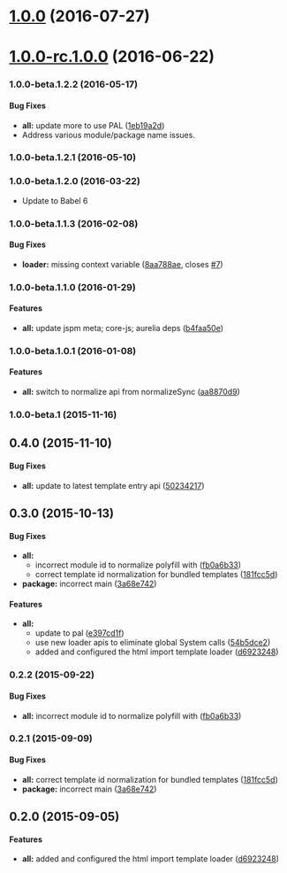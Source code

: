 <a name="1.0.0"></a>
# [1.0.0](https://github.com/aurelia/html-import-template-loader/compare/1.0.0-rc.1.0.0...v1.0.0) (2016-07-27)



<a name="1.0.0-rc.1.0.0"></a>
# [1.0.0-rc.1.0.0](https://github.com/aurelia/html-import-template-loader/compare/1.0.0-beta.2.0.1...v1.0.0-rc.1.0.0) (2016-06-22)



### 1.0.0-beta.1.2.2 (2016-05-17)


#### Bug Fixes

* **all:** update more to use PAL ([1eb19a2d](http://github.com/aurelia/html-import-template-loader/commit/1eb19a2da8ad55c59de295eb0dd26b0a0518a4e3))
* Address various module/package name issues.

### 1.0.0-beta.1.2.1 (2016-05-10)


### 1.0.0-beta.1.2.0 (2016-03-22)

* Update to Babel 6

### 1.0.0-beta.1.1.3 (2016-02-08)


#### Bug Fixes

* **loader:** missing context variable ([8aa788ae](http://github.com/aurelia/html-import-template-loader/commit/8aa788aef594d3d8eb0aa3d6d02c69e795ae8301), closes [#7](http://github.com/aurelia/html-import-template-loader/issues/7))


### 1.0.0-beta.1.1.0 (2016-01-29)


#### Features

* **all:** update jspm meta; core-js; aurelia deps ([b4faa50e](http://github.com/aurelia/html-import-template-loader/commit/b4faa50ee4457710e6d488d66fba373479b4b96b))


### 1.0.0-beta.1.0.1 (2016-01-08)


#### Features

* **all:** switch to normalize api from normalizeSync ([aa8870d9](http://github.com/aurelia/html-import-template-loader/commit/aa8870d93c05e730842bd87b3a555c009aaca34e))


### 1.0.0-beta.1 (2015-11-16)


## 0.4.0 (2015-11-10)


#### Bug Fixes

* **all:** update to latest template entry api ([50234217](http://github.com/aurelia/html-import-template-loader/commit/5023421742a44e856a579d0c46d590358554dec6))


## 0.3.0 (2015-10-13)


#### Bug Fixes

* **all:**
  * incorrect module id to normalize polyfill with ([fb0a6b33](http://github.com/aurelia/html-import-template-loader/commit/fb0a6b33d55fe9f068d2bb8af5c897ce73f24145))
  * correct template id normalization for bundled templates ([181fcc5d](http://github.com/aurelia/html-import-template-loader/commit/181fcc5dbb580086844c01c0de93ba0644ad4eef))
* **package:** incorrect main ([3a68e742](http://github.com/aurelia/html-import-template-loader/commit/3a68e742225ce186dc7229e7534d34c6ed5729e8))


#### Features

* **all:**
  * update to pal ([e397cd1f](http://github.com/aurelia/html-import-template-loader/commit/e397cd1fa799b53a64708a4501eb2081b16aea08))
  * use new loader apis to eliminate global System calls ([54b5dce2](http://github.com/aurelia/html-import-template-loader/commit/54b5dce2d669b20bd36ff337a73afb7534c38606))
  * added and configured the html import template loader ([d6923248](http://github.com/aurelia/html-import-template-loader/commit/d6923248b1311a41ffc2ea771b4e06ceb01d6b20))


### 0.2.2 (2015-09-22)


#### Bug Fixes

* **all:** incorrect module id to normalize polyfill with ([fb0a6b33](http://github.com/aurelia/html-import-template-loader/commit/fb0a6b33d55fe9f068d2bb8af5c897ce73f24145))


### 0.2.1 (2015-09-09)


#### Bug Fixes

* **all:** correct template id normalization for bundled templates ([181fcc5d](http://github.com/aurelia/html-import-template-loader/commit/181fcc5dbb580086844c01c0de93ba0644ad4eef))
* **package:** incorrect main ([3a68e742](http://github.com/aurelia/html-import-template-loader/commit/3a68e742225ce186dc7229e7534d34c6ed5729e8))


## 0.2.0 (2015-09-05)


#### Features

* **all:** added and configured the html import template loader ([d6923248](http://github.com/aurelia/html-import-template-loader/commit/d6923248b1311a41ffc2ea771b4e06ceb01d6b20))

